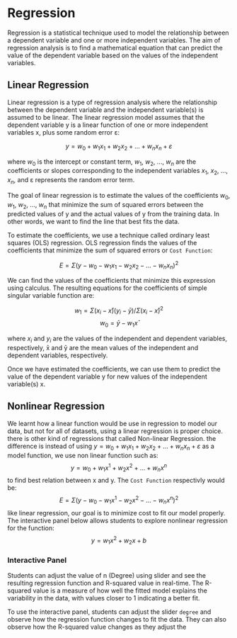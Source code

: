 # Regression

Regression is a statistical technique used to model the relationship between a dependent variable and one or more independent variables. The aim of regression analysis is to find a mathematical equation that can predict the value of the dependent variable based on the values of the independent variables.

## Linear Regression

Linear regression is a type of regression analysis where the relationship between the dependent variable and the independent variable(s) is assumed to be linear. The linear regression model assumes that the dependent variable y is a linear function of one or more independent variables x, plus some random error ε:

$$y = w_0 + w_1x_1 + w_2x_2 + ... + w_nx_n + ε$$

where $w_0$ is the intercept or constant term, $w_1$, $w_2$, ..., $w_n$ are the coefficients or slopes corresponding to the independent variables $x_1$, $x_2$, ..., $x_n$, and ε represents the random error term.

The goal of linear regression is to estimate the values of the coefficients $w_0$, $w_1$, $w_2$, ..., $w_n$ that minimize the sum of squared errors between the predicted values of y and the actual values of y from the training data. In other words, we want to find the line that best fits the data.

To estimate the coefficients, we use a technique called ordinary least squares (OLS) regression. OLS regression finds the values of the coefficients that minimize the sum of squared errors or `Cost Function`:

   $$E=Σ(y - w_0 - w_1x_1 - w_2x_2 - ... - w_nx_n)^2$$

We can find the values of the coefficients that minimize this expression using calculus. The resulting equations for the coefficients of simple singular variable function are:

$$w_1 = Σ(x_i - x̄)(y_i - ȳ) / Σ(x_i - x̄)^2$$
$$w_0 = ȳ - w_1x̄$$

where $x_i$ and $y_i$ are the values of the independent and dependent variables, respectively, x̄ and ȳ are the mean values of the independent and dependent variables, respectively.

Once we have estimated the coefficients, we can use them to predict the value of the dependent variable y for new values of the independent variable(s) x.

## Nonlinear Regression
We learnt how a linear function would be use in regression to model our data, but not for all of datasets, using a linear regression is proper choice. there is other kind of regressions that called Non-linear Regression. the difference is instead of using $y = w_0 + w_1x_1 + w_2x_2 + ... + w_nx_n + ε$ as a model function, we use non linear function such as:$$y = w_0 + w_1x^1 + w_2x^2 + ... + w_nx^n$$
to find best relation between x and y. The `Cost Function` respectivly would be:
   $$E=Σ(y - w_0 - w_1x^1 - w_2x^2 - ... - w_nx^n)^2$$
like linear regression, our goal is to minimize cost to fit our model properly.
The interactive panel below allows students to explore nonlinear regression for the function: $$y = w_1x^2 + w_2x + b$$

### Interactive Panel
Students can adjust the value of n (Degree) using slider and see the resulting regression function and R-squared value in real-time. The R-squared value is a measure of how well the fitted model explains the variability in the data, with values closer to 1 indicating a better fit.

To use the interactive panel, students can adjust the slider `degree` and observe how the regression function changes to fit the data. They can also observe how the R-squared value changes as they adjust the
